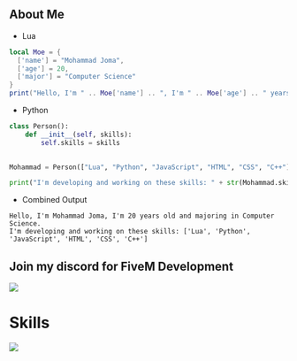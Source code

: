 ## About Me

* Lua

```lua
local Moe = {
  ['name'] = "Mohammad Joma",
  ['age'] = 20,
  ['major'] = "Computer Science"
}
print("Hello, I'm " .. Moe['name'] .. ", I'm " .. Moe['age'] .. " years old and majoring in " .. Moe['major'] .. ".")
```
* Python

```python
class Person():
    def __init__(self, skills):
        self.skills = skills
        

Mohammad = Person(["Lua", "Python", "JavaScript", "HTML", "CSS", "C++"])

print("I'm developing and working on these skills: " + str(Mohammad.skills))
```
* Combined Output

```
Hello, I'm Mohammad Joma, I'm 20 years old and majoring in Computer Science.
I'm developing and working on these skills: ['Lua', 'Python', 'JavaScript', 'HTML', 'CSS', 'C++']
```

## Join my discord for FiveM Development
<p>
  <a href="https://discord.gg/MBrU2TZnKc">
    <img src="https://skillicons.dev/icons?i=discord" />
  </a>
</p>

# Skills
<p>
  <a href="https://skillicons.dev">
    <img src="https://skillicons.dev/icons?i=c,cpp,lua,py,git,github,bots,js,html,css,blender,robloxstudio,kotlin" />
  </a>
</p>

